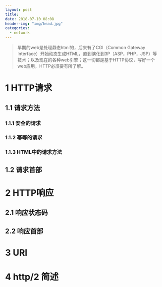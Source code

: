 ```yaml
---
layout: post
title: 
date: 2018-07-10 08:08
header-img: "img/head.jpg"
categories: 
  - network
---
```


> 早期的web是处理静态html的，后来有了CGI（Common Gateway Interface）开始动态生成HTML，直到演化到3P（ASP，PHP，JSP）等技术；以及现在的各种web引擎；这一切都是基于HTTP协议，写好一个web应用，HTTP必须要有所了解。

# 1 HTTP请求

## 1.1 请求方法

### 1.1.1 安全的请求

### 1.1.2 幂等的请求

### 1.1.3 HTML中的请求方法

## 1.2 请求首部

# 2 HTTP响应

## 2.1 响应状态码

## 2.2 响应首部

# 3 URI

# 4 http/2 简述